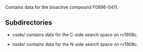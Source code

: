 Contains data for the bioactive compound F0896-0411.

## Subdirectories

- cside/ contains data for the C-side search space on rv1908c.

- nside/ contains data for the N-side search space on rv1908c.

